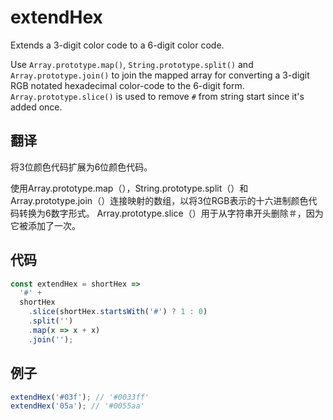 # extendHex

Extends a 3-digit color code to a 6-digit color code.

Use `Array.prototype.map()`, `String.prototype.split()` and `Array.prototype.join()` to join the mapped array for converting a 3-digit RGB notated hexadecimal color-code to the 6-digit form.
`Array.prototype.slice()` is used to remove `#` from string start since it's added once.

## 翻译

将3位颜色代码扩展为6位颜色代码。

使用Array.prototype.map（），String.prototype.split（）和Array.prototype.join（）连接映射的数组，以将3位RGB表示的十六进制颜色代码转换为6数字形式。
Array.prototype.slice（）用于从字符串开头删除＃，因为它被添加了一次。

## 代码

```js
const extendHex = shortHex =>
  '#' +
  shortHex
    .slice(shortHex.startsWith('#') ? 1 : 0)
    .split('')
    .map(x => x + x)
    .join('');
```

## 例子

```js
extendHex('#03f'); // '#0033ff'
extendHex('05a'); // '#0055aa'
```
